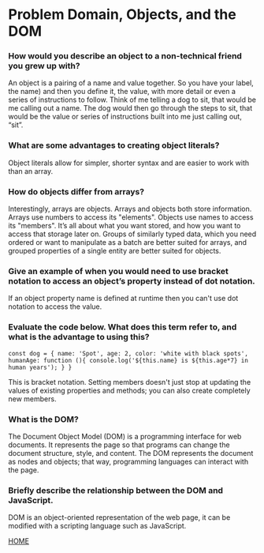 # Problem Domain, Objects, and the DOM

### How would you describe an object to a non-technical friend you grew up with?
An object is a pairing of a name and value together.  So you have your label, the name) and then you define it, the value, with more detail or even a series of instructions to follow.  Think of me telling a dog to sit, that would be me calling out a name.  The dog would then go through the steps to sit, that would be the value or series of instructions built into me just calling out, “sit”.

### What are some advantages to creating object literals?
Object literals allow for simpler, shorter syntax and are easier to work with than an array.

### How do objects differ from arrays?
Interestingly, arrays are objects.  Arrays and objects both store information.  Arrays use numbers to access its "elements".  Objects use names to access its "members".  It’s all about what you want stored, and how you want to access that storage later on.  Groups of similarly typed data, which you need ordered or want to manipulate as a batch are better suited for arrays, and grouped properties of a single entity are better suited for objects.

### Give an example of when you would need to use bracket notation to access an object’s property instead of dot notation.
If an object property name is defined at runtime then you can't use dot notation to access the value.

### Evaluate the code below. What does this term refer to, and what is the advantage to using this?
`const dog = {
  name: 'Spot',
  age: 2,
  color: 'white with black spots',
  humanAge: function (){
    console.log('${this.name} is ${this.age*7} in human years');
  }
}`

This is bracket notation.  Setting members doesn't just stop at updating the values of existing properties and methods; you can also create completely new members.

### What is the DOM?
The Document Object Model (DOM) is a programming interface for web documents. It represents the page so that programs can change the document structure, style, and content. The DOM represents the document as nodes and objects; that way, programming languages can interact with the page.

### Briefly describe the relationship between the DOM and JavaScript.
DOM is an object-oriented representation of the web page, it can be modified with a scripting language such as JavaScript.

[HOME](https://aedeleon2023.github.io/reading-notes/)
